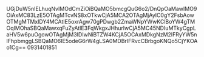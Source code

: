 UGjDuW5nIELhuqNvIMOdCmZiOiBQaMO5bmcgQuG6o2/DnQpOaMawIMO9OiAxMC83LzE5OTAgMTcvNS8xOTkwCjA5MCA2OTAgMjAyIC0gY2FsbAowOTMgMTMxIDY4MCAtIE5oxrAgw70gPDwgb2ZmaWNpYWwKClBoYW4gTMOqIMOhaSBQaMawxqFuZyAtIE3FqWkgxJHhurlwCjA5MC45NDIuMTkyCgpLaHV5w6puOgowOTAgMjM3IDIwNiBTZW4KCjA5OCAxMDkgNzM2IFRyYW5nIFhpbmggLSBQaMO6IE5odeG6rW4gLSA0MDBrIFRvcCBrbgoKNQo5CjYKOAo1Cg==
0931401851
